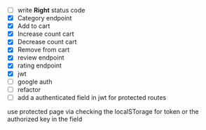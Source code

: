- [ ] write **Right** status code
- [x] Category endpoint
- [x] Add to cart
- [x] Increase count cart
- [x] Decrease count cart
- [x] Remove from cart
- [x] review endpoint
- [x] rating endpoint
- [x] jwt
- [ ] google auth
- [ ] refactor
- [ ] add a authenticated field in jwt for protected routes

use protected page via checking the localSTorage for token or the authorized key in the field